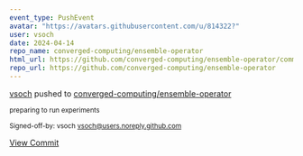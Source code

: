 ```yaml
---
event_type: PushEvent
avatar: "https://avatars.githubusercontent.com/u/814322?"
user: vsoch
date: 2024-04-14
repo_name: converged-computing/ensemble-operator
html_url: https://github.com/converged-computing/ensemble-operator/commit/83fb11cd115d346a412e066dc29a22a452801a48
repo_url: https://github.com/converged-computing/ensemble-operator
---
```


<a href='https://github.com/vsoch' target='_blank'>vsoch</a> pushed to <a href='https://github.com/converged-computing/ensemble-operator' target='_blank'>converged-computing/ensemble-operator</a>

<small>preparing to run experiments

Signed-off-by: vsoch <vsoch@users.noreply.github.com></small>

<a href='https://github.com/converged-computing/ensemble-operator/commit/83fb11cd115d346a412e066dc29a22a452801a48' target='_blank'>View Commit</a>